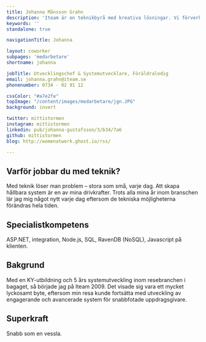 ```yaml
---
title: Johanna Månsson Grahn
description: 'Iteam är en teknikbyrå med kreativa lösningar. Vi förverkligar dina idéer.'
keywords: ''
standalone: true

navigationTitle: Johanna

layout: coworker
subpages: 'medarbetare'
shortname: johanna

jobTitle: Utvecklingschef & Systemutvecklare, Föräldraledig
email: johanna.grahn@iteam.se
phonenumber: 0734 - 02 91 12

cssColor: "#a7e2fe"
topImage: "/content/images/medarbetare/jgn.JPG"
background: invert

twitter: mittistormen
instagram: mittistormen
linkedin: pub/johanna-gustafsson/3/b34/7a6
github: mittistormen
blog: http://womenatwork.ghost.io/rss/

---
```


## Varför jobbar du med teknik?
Med teknik löser man problem – stora som små, varje dag. Att skapa hållbara system är en av mina drivkrafter. Trots alla mina år inom branschen lär jag mig något nytt varje dag eftersom de tekniska möjligheterna förändras hela tiden.

## Specialistkompetens
ASP.NET, integration, Node.js, SQL, RavenDB (NoSQL), Javascript på klienten.

## Bakgrund
Med en KY-utbildning och 5 års systemutveckling inom resebranchen i bagaget, så började jag på Iteam 2009. Det visade sig vara ett mycket lyckosamt byte, eftersom min resa kunde fortsätta med utveckling av engagerande och avancerade system för snabbfotade uppdragsgivare.

## Superkraft
Snabb som en vessla.

